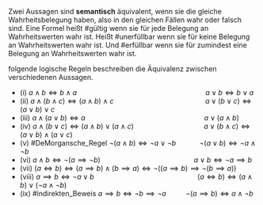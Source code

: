 Zwei Aussagen sind **semantisch** äquivalent, wenn sie die gleiche Wahrheitsbelegung haben, also in den gleichen Fällen wahr oder falsch sind. 
Eine Formel heißt #gültig wenn sie für jede Belegung an Wahrheitswerten wahr ist.  Heißt #unerfüllbar wenn sie für keine Belegung an Wahrheitswerten wahr ist. Und #erfüllbar wenn sie für zumindest eine Belegung an Wahrheitswerten wahr ist.

folgende logische Regeln beschreiben die Äquivalenz zwischen verschiedenen Aussagen.
- (i) $a \land b \iff b \land a ~~~~~~~~~~~~~~~~~~~~~~~~~~~~~~~~~~~~~~~~~~~~~~~~~~~~~~~~~~~~~~~~~~a \lor b \iff b \lor a$
- (ii) $a \land (b \land c) \iff (a \land b)\land c ~~~~~~~~~~~~~~~~~~~~~~~~~~~~~~~~~~~~~~~~~~~~~~~a\lor(b\lor c)\iff(a\lor b)\lor c$
- (iii) $a\land(a\lor b)\iff a~~~~~~~~~~~~~~~~~~~~~~~~~~~~~~~~~~~~~~~~~~~~~~~~~~~~~~~~~~~~~a\lor(a\land b)$
- (iv) $a\land(b\lor c)\iff(a\land b)\lor(a\land c)~~~~~~~~~~~~~~~~~~~~~~~~~~~~~~~~~~~~a\lor(b\land c)\iff(a\lor b)\land(a\lor c)$ 
- (v) #DeMorgansche_Regel $\lnot(a\land b)\iff \lnot a\lor \lnot b~~~~~~~~~~~~\lnot(a\lor b)\iff \lnot a\land \lnot b$
- (vi) $a\land b\iff \lnot(a\implies \lnot b)~~~~~~~~~~~~~~~~~~~~~~~~~~~~~~~~~~~~~~~~~~~~~~~~a\lor b \iff \lnot a \implies b$
- (vii) $(a \iff b) \iff(a\implies b)\land(b\implies a)\iff \lnot ((a \implies b)\implies \lnot(b \implies a))$
- (viii) $a\implies b \iff \lnot a \lor b~~~~~~~~~~~~~~~~~~~~~~~~~~~~~~~~~~~~~~~~~~~~~~~~~~~~~(a\iff b)\iff (a\land b)\lor(\lnot a \land \lnot b)$
- (ix) #indirekten_Beweis $a \implies b \iff \lnot b \implies \lnot a ~~~~~~~~~~\lnot(a\implies b)\iff a\land \lnot b$
